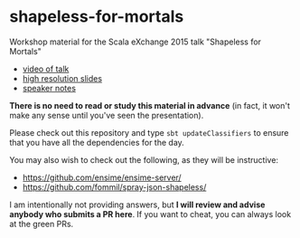 # shapeless-for-mortals

Workshop material for the Scala eXchange 2015 talk "Shapeless for Mortals"

- [video of talk](https://skillsmatter.com/skillscasts/6875-workshop-shapeless-for-mortals)
- [high resolution slides](http://fommil.github.io/scalax15/)
- [speaker notes](http://fommil.github.io/scalax15/scalax-shapeless-mortals-notes.html)

**There is no need to read or study this material in advance** (in fact, it won't make any sense until you've seen the presentation).

Please check out this repository and type `sbt updateClassifiers` to ensure that you have all the dependencies for the day.

You may also wish to check out the following, as they will be instructive:

- https://github.com/ensime/ensime-server/
- https://github.com/fommil/spray-json-shapeless/

I am intentionally not providing answers, but **I will review and advise anybody who submits a PR here**. If you want to cheat, you can always look at the green PRs.
